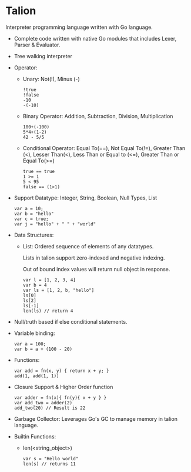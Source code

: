# Talion

Interpreter programming language written with Go language.

- Complete code written with native Go modules that includes Lexer, Parser & Evaluator.
- Tree walking interpreter
- Operator:
    - Unary: Not(!), Minus (-)
      ```
      !true 
      !false
      -10
      -(-10)
      ```

    - Binary Operator: Addition, Subtraction, Division, Multiplication
        ```
        100+(-100)
        5*4+(1-2)
        42 - 5/5
        ```

    - Conditional Operator: Equal To(==), Not Equal To(!=), Greater Than (<), Lesser Than(<), Less Than or Equal to (<=), Greater Than or Equal To(>=)
        ```
        true == true
        1 >= 1
        5 < 95
        false == (1>1)
        ```

- Support Datatype: Integer, String, Boolean, Null Types, List
    ```
    var a = 10;
    var b = "hello"
    var c = true;
    var j = "hello" + " " + "world"
    ```
- Data Structures:
    - List: 
        Ordered sequence of elements of any datatypes. 

        Lists in talion support zero-indexed and negative indexing. 

        Out of bound index values will return null object in response.
        ```
        var l = [1, 2, 3, 4]
        var b = 4
        var ls = [1, 2, b, "hello"] 
        ls[0]
        ls[2]
        ls[-1]
        len(ls) // return 4
        ```

- Null/truth based if else conditional statements.
- Variable binding: 
    ```
    var a = 100;
    var b = a + (100 - 20)
    ```
- Functions: 
    ```   
    var add = fn(x, y) { return x + y; }
    add(1, add(1, 1))
    ```

- Closure Support & Higher Order function

    ```
    var adder = fn(x){ fn(y){ x + y } }
    var add_two = adder(2)
    add_two(20) // Result is 22
    ```
- Garbage Collector: Leverages Go's GC to manage memory in talion language.

- Builtin Functions:
  - len(<string_object>)
    ```
    var s = "Hello world"
    len(s) // returns 11
    ```